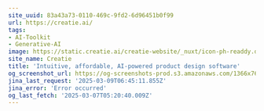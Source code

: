 ```yaml
---
site_uuid: 83a43a73-0110-469c-9fd2-6d96451b0f99
url: https://creatie.ai/
tags:
- AI-Toolkit
- Generative-AI
image: https://static.creatie.ai/creatie-website/_nuxt/icon-ph-readdy.dYZwGa4B.svg
site_name: Creatie
title: 'Intuitive, affordable, AI-powered product design software'
og_screenshot_url: https://og-screenshots-prod.s3.amazonaws.com/1366x768/80/false/a8c6bfdc4fe583a8ac584cd647cef75572b07e82fff4b1188bef9e5dcccc084b.jpeg
jina_last_request: '2025-03-09T06:45:11.855Z'
jina_error: 'Error occurred'
og_last_fetch: '2025-03-07T05:20:40.009Z'
---
```


